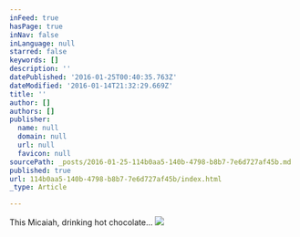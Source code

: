 ```yaml
---
inFeed: true
hasPage: true
inNav: false
inLanguage: null
starred: false
keywords: []
description: ''
datePublished: '2016-01-25T00:40:35.763Z'
dateModified: '2016-01-14T21:32:29.669Z'
title: ''
author: []
authors: []
publisher:
  name: null
  domain: null
  url: null
  favicon: null
sourcePath: _posts/2016-01-25-114b0aa5-140b-4798-b8b7-7e6d727af45b.md
published: true
url: 114b0aa5-140b-4798-b8b7-7e6d727af45b/index.html
_type: Article

---
```

This Micaiah, drinking hot chocolate...
![](https://the-grid-user-content.s3-us-west-2.amazonaws.com/d76287e6-9173-4e85-be44-aa33dc791046.jpg)